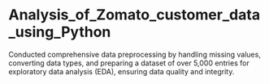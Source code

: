 # Analysis_of_Zomato_customer_data_using_Python
Conducted comprehensive data preprocessing by handling missing values, converting data types, and preparing a dataset of over 5,000 entries for exploratory data analysis (EDA), ensuring data quality and integrity.

